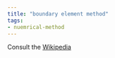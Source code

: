 ```yaml
---
title: "boundary element method"
tags:
- nuemrical-method
---
```


Consult the [Wikipedia](https://en.wikipedia.org/wiki/Boundary_element_method)
